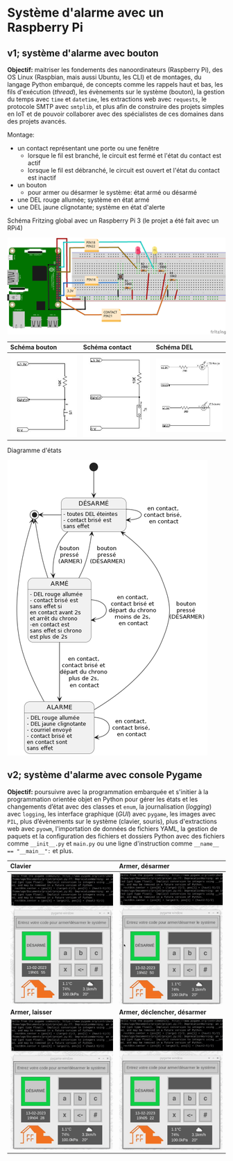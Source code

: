 # Système d'alarme avec un Raspberry Pi

## v1; système d'alarme avec bouton

**Objectif:** maitriser les fondements des nanoordinateurs (Raspberry Pi), des OS Linux (Raspbian, mais aussi Ubuntu, les CLI) et de montages, du langage Python embarqué, de concepts comme les rappels haut et bas, les fils d'exécution (*thread*), les évènements sur le système (bouton), la gestion du temps avec `time` et `datetime`, les extractions web avec `requests`, le protocole SMTP avec `smtplib`, et plus afin de construire des projets simples en IoT et de pouvoir collaborer avec des spécialistes de ces domaines dans des projets avancés.

Montage:

- un contact représentant une porte ou une fenêtre
  - lorsque le fil est branché, le circuit est fermé et l'état du contact est actif
  - lorsque le fil est débranché, le circuit est ouvert et l'état du contact est inactif
- un bouton
  - pour armer ou désarmer le système: état armé ou désarmé
- une DEL rouge allumée; système en état armé
- une DEL jaune clignotante; système en état d'alerte

Schéma Fritzing global avec un Raspberry Pi 3 (le projet a été fait avec un RPi4)

<img src="img/diagramme_fritzing.jpg" alt="">

| Schéma bouton | Schéma contact  | Schéma DEL  |
|:---|:---|:---|
| <img src="img/schema_bouton.jpg" alt="" width="200"> | <img src="img/schema_contact.jpg" alt="" width="200">  | <img src="img/schema_dels.jpg" alt="" width="200">  |

Diagramme d'états

<img src="img/diagramme_etat.jpg" alt="">

## v2; système d'alarme avec console Pygame

**Objectif:** poursuivre avec la programmation embarquée et s'initier à la programmation orientée objet en Python pour gérer les états et les changements d’état avec des classes et `enum`, la journalisation (*logging*) avec `logging`, les interface graphique (*GUI*) avec `pygame`, les images avec `PIL`, plus d’évènements sur le système (clavier, souris), plus d'extractions web avec `pyowm`, l'importation de données de fichiers YAML, la gestion de paquets et la configuration des fichiers et dossiers Python avec des fichiers comme `__init__.py` et `main.py` ou une ligne d'instruction comme  `__name__ == "__main__":` et plus.

| Clavier | Armer, désarmer  |
|:---|:---|
| <img src="img/console1.gif" alt="" width="250">  | <img src="img/console2.gif" alt="" width="250"> |
| **Armer, laisser**  | **Armer, déclencher, désarmer** |
| <img src="img/console3.gif" alt="" width="250">  | <img src="img/console4.gif" alt="" width="250"> |

